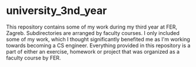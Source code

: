 # university_3nd_year
This repository contains some of my work during my third year at FER, Zagreb. Subdirectories are arranged by faculty courses. I only included some of my work, which I thought significantly benefited me as I'm working towards becoming a CS engineer. Everything provided in this repository is a part of either an exercise, homework or project that was organized as a faculty course by FER.
